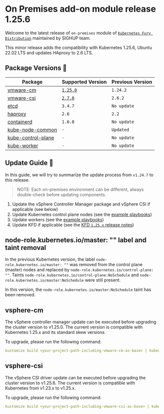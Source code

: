 # On Premises add-on module release 1.25.6

Welcome to the latest release of `on-premises` module of [`Kubernetes Fury Distribution`](https://github.com/sighupio/fury-distribution) maintained by SIGHUP team.

This minor release adds the compatibility with Kubernetes 1.25.6, Ubuntu 22.02 LTS and updates HAproxy to 2.6 LTS.

## Package Versions 🚢

| Package                                        | Supported Version        | Previous Version |
| ---------------------------------------------- | ------------------------ | ---------------- |
| [vmware-cm](katalog/vmware-cm)                 | [`1.25.0`][cm-changelog] | `1.24.2`         |
| [vmware-csi](katalog/vmware-csi)               | [`2.7.0`][csi-changelog] | `2.6.2`          |
| [etcd](roles/etcd)                             | `3.4.7`                  | `No update`      |
| [haproxy](roles/haproxy)                       | `2.6`                    | `2.2`            |
| [containerd](roles/containerd)                 | `1.6.8`                  | `No update`      |
| [kube-node-common](roles/kube-node-common)     | `-`                      | `Updated`        |
| [kube-control-plane](roles/kube-control-plane) | `-`                      | `No update`      |
| [kube-worker](roles/kube-worker)               | `-`                      | `No update`      |

## Update Guide 🦮

In this guide, we will try to summarize the update process from `v1.24.7` to this release.

> NOTE: Each on-premises environment can be different, always double-check before updating components.

1. Update the vSphere Controller Manager package and vSphere CSI if applicable (see below)
2. Update Kubernetes control plane nodes (see the [example playbooks](examples/playbooks))
3. Update workers (see the [example playbooks](examples/playbooks))
4. Update KFD if applicable (see the [KFD `1.25.x` release notes](https://github.com/sighupio/fury-distribution/tree/master/docs/releases))

## node-role.kubernetes.io/master: "" label and taint removal

In the previous Kubernetes version, the label `node-role.kubernetes.io/master: ""` was removed from the control plane (master) nodes and replaced by `node-role.kubernetes.io/control-plane: ""`. Taints `node-role.kubernetes.io/control-plane:NoSchedule` and `node-role.kubernetes.io/master:NoSchedule` were still present.

In this version, the `node-role.kubernetes.io/master:NoSchedule` taint has been removed.

## vsphere-cm

The vSphere controller manager update can be executed before upgrading the cluster version to v1.25.0.
The current version is compatible with Kubernetes 1.25.x and its standard skew versions.

To upgrade, please run the following command:

```yaml
kustomize build <your-project-path-including-vmware-cm-as-base> | kubectl apply -f -
```

## vsphere-csi

The vSphere CSI driver update can be executed before upgrading the cluster version to v1.25.6.
The current version is compatible with Kubernetes from v1.23.x to v1.25.x.

To upgrade, please run the following command:

```yaml
kustomize build <your-project-path-including-vmware-csi-as-base> | kubectl apply -f -
```

[csi-changelog]: https://docs.vmware.com/en/VMware-vSphere-Container-Storage-Plug-in/2.6/rn/vmware-vsphere-container-storage-plugin-26-release-notes/index.html
[cm-changelog]: https://github.com/sighupio/fury-distribution
